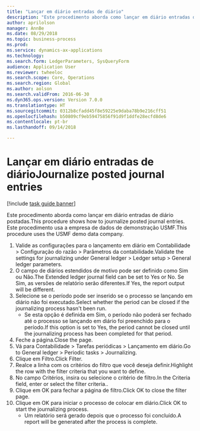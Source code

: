 ```yaml
--- 
title: "Lançar em diário entradas de diário"
description: "Este procedimento aborda como lançar em diário entradas de diário postadas."
author: aprilolson
manager: AnnBe
ms.date: 08/29/2018
ms.topic: business-process
ms.prod: 
ms.service: dynamics-ax-applications
ms.technology: 
ms.search.form: LedgerParameters, SysQueryForm
audience: Application User
ms.reviewer: twheeloc
ms.search.scope: Core, Operations
ms.search.region: Global
ms.author: aolson
ms.search.validFrom: 2016-06-30
ms.dyn365.ops.version: Version 7.0.0
ms.translationtype: HT
ms.sourcegitcommit: 0312b8cfadd45f8e59225e9daba78b9e216cff51
ms.openlocfilehash: b50809cf9eb59475856f91d9f1ddfe28ecfd8de6
ms.contentlocale: pt-br
ms.lasthandoff: 09/14/2018

---
```

# <a name="journalize-posted-journal-entries"></a><span data-ttu-id="eeff5-103">Lançar em diário entradas de diário</span><span class="sxs-lookup"><span data-stu-id="eeff5-103">Journalize posted journal entries</span></span>

[!include [task guide banner](../../includes/task-guide-banner.md)]

<span data-ttu-id="eeff5-104">Este procedimento aborda como lançar em diário entradas de diário postadas.</span><span class="sxs-lookup"><span data-stu-id="eeff5-104">This procedure shows how to journalize posted journal entries.</span></span> <span data-ttu-id="eeff5-105">Este procedimento usa a empresa de dados de demonstração USMF.</span><span class="sxs-lookup"><span data-stu-id="eeff5-105">This procedure uses the USMF demo data company.</span></span>

1. <span data-ttu-id="eeff5-106">Valide as configurações para o lançamento em diário em Contabilidade > Configuração do razão > Parâmetros da contabilidade.</span><span class="sxs-lookup"><span data-stu-id="eeff5-106">Validate the settings for journalizing under General ledger > Ledger setup > General ledger parameters.</span></span>
2. <span data-ttu-id="eeff5-107">O campo de diários estendidos de motivo pode ser definido como Sim ou Não.</span><span class="sxs-lookup"><span data-stu-id="eeff5-107">The Extended ledger journal field can be set to Yes or No.</span></span> <span data-ttu-id="eeff5-108">Se Sim, as versões de relatório serão diferentes.</span><span class="sxs-lookup"><span data-stu-id="eeff5-108">If Yes, the report output will be different.</span></span>
3. <span data-ttu-id="eeff5-109">Selecione se o período pode ser inserido se o processo se lançando em diário não foi executado.</span><span class="sxs-lookup"><span data-stu-id="eeff5-109">Select whether the period can be closed if the journalizing process hasn't been run.</span></span>
    * <span data-ttu-id="eeff5-110">Se esta opção é definida em Sim, o período não poderá ser fechado até o processo se lançando em diário foi preenchido para o período.</span><span class="sxs-lookup"><span data-stu-id="eeff5-110">If this option is set to Yes, the period cannot be closed until the journalizing process has been completed for that period.</span></span>  
4. <span data-ttu-id="eeff5-111">Feche a página.</span><span class="sxs-lookup"><span data-stu-id="eeff5-111">Close the page.</span></span>
5. <span data-ttu-id="eeff5-112">Vá para Contabilidade > Tarefas periódicas > Lançamento em diário.</span><span class="sxs-lookup"><span data-stu-id="eeff5-112">Go to General ledger > Periodic tasks > Journalizing.</span></span>
6. <span data-ttu-id="eeff5-113">Clique em Filtro.</span><span class="sxs-lookup"><span data-stu-id="eeff5-113">Click Filter.</span></span>
7. <span data-ttu-id="eeff5-114">Realce a linha com os critérios do filtro que você deseja definir.</span><span class="sxs-lookup"><span data-stu-id="eeff5-114">Highlight the row with the filter criteria that you want to define.</span></span>
8. <span data-ttu-id="eeff5-115">No campo Critérios, insira ou selecione o critério de filtro.</span><span class="sxs-lookup"><span data-stu-id="eeff5-115">In the Criteria field, enter or select the filter criteria..</span></span>
9. <span data-ttu-id="eeff5-116">Clique em OK para fechar a página de filtro.</span><span class="sxs-lookup"><span data-stu-id="eeff5-116">Click OK to close the filter page.</span></span>
10. <span data-ttu-id="eeff5-117">Clique em OK para iniciar o processo de colocar em diário.</span><span class="sxs-lookup"><span data-stu-id="eeff5-117">Click OK to start the journalizing process.</span></span>
    * <span data-ttu-id="eeff5-118">Um relatório será gerado depois que o processo foi concluído.</span><span class="sxs-lookup"><span data-stu-id="eeff5-118">A report will be generated after the process is complete.</span></span>  


